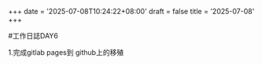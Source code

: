 +++
date = '2025-07-08T10:24:22+08:00'
draft = false
title = '2025-07-08'
+++

\#工作日誌DAY6

<!--more-->

1\.完成gitlab pages到 github上的移殖



